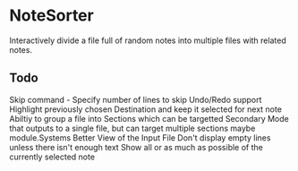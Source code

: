 # NoteSorter
Interactively divide a file full of random notes into multiple files with
related notes.

## Todo
Skip command - Specify number of lines to skip
Undo/Redo support
Highlight previously chosen Destination and keep it selected for next note
Abiltiy to group a file into Sections which can be targetted
Secondary Mode that outputs to a single file, but can target multiple sections
	maybe module.Systems
Better View of the Input File
	Don't display empty lines unless there isn't enough text
	Show all or as much as possible of the currently selected note



